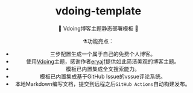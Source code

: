 <div align="center">
<h1>vdoing-template</h1>

<p align="center"> 📖 Vdoing博客主题静态部署模板 📖</p>



⚗️功能亮点：

- 三步配置生成一个属于自己的免费个人博客。
- 使用[Vdoing](https://github.com/xugaoyi/vuepress-theme-vdoing)主题，感谢作者[eryajf](https://github.com/eryajf/vdoing-template)提供如此简洁美观的博客主题。
- 模板已内置集成全文搜索能力。
- 模板已内置集成基于GitHub Issue的vssue评论系统。
- 本地Markdown编写文档，提交到远程之后`GitHub Actions`自动构建发布。
